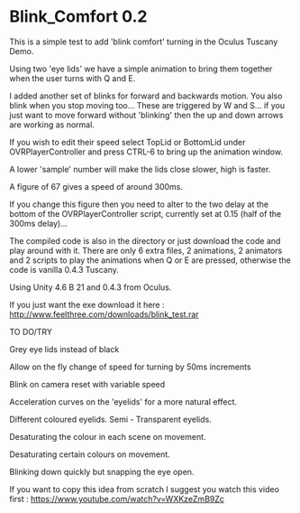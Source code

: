 Blink_Comfort 0.2
=============

This is a simple test to add 'blink comfort' turning in the Oculus Tuscany Demo.

Using two 'eye lids' we have a simple animation to bring them together when the user turns with Q and E.

I added another set of blinks for forward and backwards motion. You also blink when you stop moving too... These are triggered by W and S... if you just want to move forward without 'blinking' then the up and down arrows are working as normal.

If you wish to edit their speed select TopLid or BottomLid under OVRPlayerController and press CTRL-6 to bring up the animation window. 

A lower 'sample' number will make the lids close slower, high is faster. 

A figure of 67 gives a speed of around 300ms.

If you change this figure then you need to alter to the two delay at the bottom of the OVRPlayerController script, currently set at 0.15 (half of the 300ms delay)...

The compiled code is also in the directory or just download the code and play around with it. There are only 6 extra files, 2 animations, 2 animators and 2 scripts to play the animations when Q or E are pressed, otherwise the code is vanilla 0.4.3 Tuscany.

Using Unity 4.6 B 21 and 0.4.3 from Oculus.

If you just want the exe download it here :  http://www.feelthree.com/downloads/blink_test.rar

TO DO/TRY

Grey eye lids instead of black

Allow on the fly change of speed for turning by 50ms increments

Blink on camera reset with variable speed

Acceleration curves on the 'eyelids' for a more natural effect.

Different coloured eyelids.
Semi - Transparent eyelids.


Desaturating the colour in each scene on movement.

Desaturating certain colours on movement.

Blinking down quickly but snapping the eye open.

If you want to copy this idea from scratch I suggest you watch this video first :
https://www.youtube.com/watch?v=WXKzeZmB9Zc
